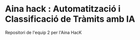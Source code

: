 # Aina hack : Automatització i Classificació de Tràmits amb IA 
Repositori de l'equip 2 per l'Aina HacK


